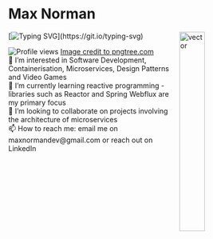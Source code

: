 <h1> Max Norman </h1>

<img src="./images/Hand coding-rafiki.png" width="32%" alt="vector" align="right"> 

[![Typing SVG](https://readme-typing-svg.herokuapp.com?font=Montserrat&color=green&vCenter=true&lines=Backend+Developer+💻;)](https://git.io/typing-svg)

<img src="https://komarev.com/ghpvc/?username=maxnormandev&style=flat-square&color=50C878" alt="Profile views"/>
<a href='https://pngtree.com/freepng/web-developer-isometric-illustration_6067558.html'>Image credit to pngtree.com</a>
<div align = "left">
  👀 I’m interested in Software Development, Containerisation, Microservices, Design Patterns and Video Games<br>
  🌱 I’m currently learning reactive programming - libraries such as Reactor and Spring Webflux are my primary focus<br>
  💞️ I’m looking to collaborate on projects involving the architecture of microservices<br>
  📫 How to reach me: email me on maxnormandev@gmail.com or reach out on LinkedIn<br>
</div>
<br>
<br>
<br>

<!---
maxnormandev/maxnormandev is a ✨ special ✨ repository because its `README.md` (this file) appears on your GitHub profile.
You can click the Preview link to take a look at your changes.
--->
